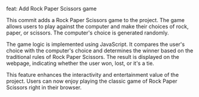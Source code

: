 feat: Add Rock Paper Scissors game

This commit adds a Rock Paper Scissors game to the project. The game allows users to play against the computer and make their choices of rock, paper, or scissors. The computer's choice is generated randomly. 

The game logic is implemented using JavaScript. It compares the user's choice with the computer's choice and determines the winner based on the traditional rules of Rock Paper Scissors. The result is displayed on the webpage, indicating whether the user won, lost, or it's a tie.

This feature enhances the interactivity and entertainment value of the project. Users can now enjoy playing the classic game of Rock Paper Scissors right in their browser.
